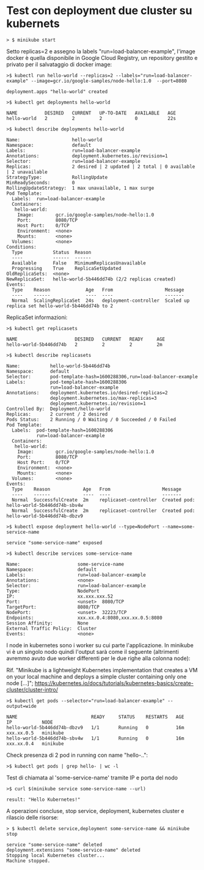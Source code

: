 # Test con deployment due cluster su kubernets

	> $ minikube start
	
Setto replicas=2 e assegno la labels "run=load-balancer-example", l'image docker è quella disponibile in Google Cloud Registry, un repository gestito e privato per il salvataggio di docker image:

	>$ kubectl run hello-world --replicas=2 --labels="run=load-balancer-example" --image=gcr.io/google-samples/node-hello:1.0  --port=8080

	deployment.apps "hello-world" created
	
	>$ kubectl get deployments hello-world
	
	NAME          DESIRED   CURRENT   UP-TO-DATE   AVAILABLE   AGE
	hello-world   2         2         2            0           22s
	
	>$ kubectl describe deployments hello-world
	
	Name:                   hello-world
	Namespace:              default
	Labels:                 run=load-balancer-example
	Annotations:            deployment.kubernetes.io/revision=1
	Selector:               run=load-balancer-example
	Replicas:               2 desired | 2 updated | 2 total | 0 available | 2 unavailable
	StrategyType:           RollingUpdate
	MinReadySeconds:        0
	RollingUpdateStrategy:  1 max unavailable, 1 max surge
	Pod Template:
	  Labels:  run=load-balancer-example
	  Containers:
	   hello-world:
		Image:        gcr.io/google-samples/node-hello:1.0
		Port:         8080/TCP
		Host Port:    0/TCP
		Environment:  <none>
		Mounts:       <none>
	  Volumes:        <none>
	Conditions:
	  Type           Status  Reason
	  ----           ------  ------
	  Available      False   MinimumReplicasUnavailable
	  Progressing    True    ReplicaSetUpdated
	OldReplicaSets:  <none>
	NewReplicaSet:   hello-world-5b446dd74b (2/2 replicas created)
	Events:
	  Type    Reason             Age   From                   Message
	  ----    ------             ----  ----                   -------
	  Normal  ScalingReplicaSet  24s   deployment-controller  Scaled up replica set hello-world-5b446dd74b to 2

ReplicaSet informazioni:

	>$ kubectl get replicasets
	
	NAME                     DESIRED   CURRENT   READY     AGE
	hello-world-5b446dd74b   2         2         2         2m
	
	>$ kubectl describe replicasets
	
	Name:           hello-world-5b446dd74b
	Namespace:      default
	Selector:       pod-template-hash=1600288306,run=load-balancer-example
	Labels:         pod-template-hash=1600288306
					run=load-balancer-example
	Annotations:    deployment.kubernetes.io/desired-replicas=2
					deployment.kubernetes.io/max-replicas=3
					deployment.kubernetes.io/revision=1
	Controlled By:  Deployment/hello-world
	Replicas:       2 current / 2 desired
	Pods Status:    2 Running / 0 Waiting / 0 Succeeded / 0 Failed
	Pod Template:
	  Labels:  pod-template-hash=1600288306
			   run=load-balancer-example
	  Containers:
	   hello-world:
		Image:        gcr.io/google-samples/node-hello:1.0
		Port:         8080/TCP
		Host Port:    0/TCP
		Environment:  <none>
		Mounts:       <none>
	  Volumes:        <none>
	Events:
	  Type    Reason            Age   From                   Message
	  ----    ------            ----  ----                   -------
	  Normal  SuccessfulCreate  2m    replicaset-controller  Created pod: hello-world-5b446dd74b-sbv4w
	  Normal  SuccessfulCreate  2m    replicaset-controller  Created pod: hello-world-5b446dd74b-dbzv9

	>$ kubectl expose deployment hello-world --type=NodePort --name=some-service-name
	
	service "some-service-name" exposed

	>$ kubectl describe services some-service-name
	
	Name:                     some-service-name
	Namespace:                default
	Labels:                   run=load-balancer-example
	Annotations:              <none>
	Selector:                 run=load-balancer-example
	Type:                     NodePort
	IP:                       xx.xxx.xxx.52
	Port:                     <unset>  8080/TCP
	TargetPort:               8080/TCP
	NodePort:                 <unset>  32223/TCP
	Endpoints:                xxx.xx.0.4:8080,xxx.xx.0.5:8080
	Session Affinity:         None
	External Traffic Policy:  Cluster
	Events:                   <none>

I node in kubernetes sono i worker su cui parte l'applicazione. In minikube vi è un singolo nodo quindi l'output sarà come il seguente (altrimenti avremmo avuto due worker differenti per le due righe alla colonna node):

Rif. "Minikube is a lightweight Kubernetes implementation that creates a VM on your local machine and deploys a simple cluster containing only one node [...]"; https://kubernetes.io/docs/tutorials/kubernetes-basics/create-cluster/cluster-intro/

	>$ kubectl get pods --selector="run=load-balancer-example" --output=wide
	
	NAME                           READY     STATUS    RESTARTS   AGE       IP           NODE
	hello-world-5b446dd74b-dbzv9   1/1       Running   0          16m       xxx.xx.0.5   minikube
	hello-world-5b446dd74b-sbv4w   1/1       Running   0          16m       xxx.xx.0.4   minikube

Check presenza di 2 pod in running con name "hello-..":

	>$ kubectl get pods | grep hello- | wc -l

Test di chiamata al 'some-service-name' tramite IP e porta del nodo

	>$ curl $(minikube service some-service-name --url)

	result: "Hello Kubernetes!"

A operazioni concluse, stop service, deployment, kubernetes cluster e rilascio delle risorse:

	> $ kubectl delete service,deployment some-service-name && minikube stop

	service "some-service-name" deleted
	deployment.extensions "some-service-name" deleted
	Stopping local Kubernetes cluster...
	Machine stopped.


